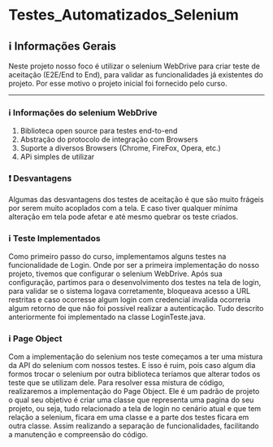 # Testes_Automatizados_Selenium

## :information_source: Informações Gerais 

Neste projeto nosso foco é utilizar o selenium WebDrive para criar teste de aceitação (E2E/End to End), para validar as funcionalidades já existentes do projeto. Por esse motivo o projeto inicial foi fornecido pelo curso.

---
### :information_source: Informações do selenium WebDrive

1. Biblioteca open source para testes end-to-end
2. Abstração do protocolo de integração com Browsers
3. Suporte a diversos Browsers (Chrome, FireFox, Opera, etc.)
4. APi simples de utilizar

### :heavy_exclamation_mark: Desvantagens

Algumas das desvantagens dos testes de aceitação é que são muito frágeis por serem muito acoplados com a tela. E caso tiver qualquer mínima alteração em tela pode afetar e até mesmo quebrar os teste criados.

### :information_source: Teste Implementados

Como primeiro passo do curso, implementamos alguns testes na funcionalidade de Login. Onde por ser a primeira implementação do nosso projeto, tivemos que configurar o selenium WebDrive. Após sua configuração, partimos para o desenvolvimento dos testes na tela de login, para validar se o sistema logava corretamente, bloqueava acesso a URL restritas e caso ocorresse algum login com credencial invalida ocorreria algum retorno de que não foi possível realizar a autenticação. Tudo descrito anteriormente foi implementado na classe LoginTeste.java.

### :information_source: Page Object

Com a implementação do selenium nos teste começamos a ter uma mistura da API do selenium com nossos testes. E isso é ruim, pois caso algum dia formos trocar o selenium por outra biblioteca teríamos que alterar todos os teste que se utilizam dele. Para resolver essa mistura de código, realizaremos a implementação do Page Object. Ele é um padrão de projeto o qual seu objetivo é criar uma classe que representa uma pagina do seu projeto, ou seja, tudo relacionado a tela de login no cenário atual e que tem relação a selenium, ficara em uma classe e a parte dos testes ficara em outra classe. Assim realizando a separação de funcionalidades, facilitando a manutenção e compreensão do código.

